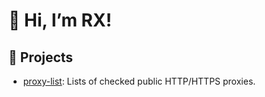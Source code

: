 # 👋 Hi, I’m RX!

## 📁 Projects
- [proxy-list](https://github.com/RX4096/proxy-list): Lists of checked public HTTP/HTTPS proxies.

